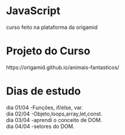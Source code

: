 # JavaScript
curso feito na plataforma da origamid

<h1>Projeto do Curso</h1>
https://origamid.github.io/animais-fantasticos/

<h1>Dias de estudo</h1>
dia 01/04 -Funções, if/else, var. </br>
dia 02/04 -Objeto,loops,array,let,const. </br>
dia 03/04 -aprendi o conceito de DOM. </br>
dia 04/04 -selores do DOM. </br>
